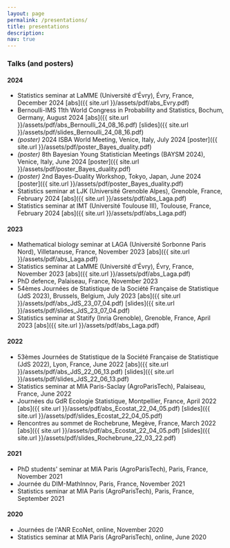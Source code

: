 ```yaml
---
layout: page
permalink: /presentations/
title: presentations
description: 
nav: true
---
```


### Talks (and posters)

#### 2024

- Statistics seminar at LaMME (Université d'Évry), Évry, France, December 2024 [abs]({{ site.url }}/assets/pdf/abs_Evry.pdf)
- Bernoulli-IMS 11th World Congress in Probability and Statistics, Bochum, Germany, August 2024 [abs]({{ site.url }}/assets/pdf/abs_Bernoulli_24_08_16.pdf) [slides]({{ site.url }}/assets/pdf/slides_Bernoulli_24_08_16.pdf)
- *(poster)* 2024 ISBA World Meeting, Venice, Italy, July 2024 [poster]({{ site.url }}/assets/pdf/poster_Bayes_duality.pdf)
- *(poster)* 8th Bayesian Young Statistician Meetings (BAYSM 2024), Venice, Italy, June 2024 [poster]({{ site.url }}/assets/pdf/poster_Bayes_duality.pdf)
- *(poster)* 2nd Bayes-Duality Workshop, Tokyo, Japan, June 2024 [poster]({{ site.url }}/assets/pdf/poster_Bayes_duality.pdf)
- Statistics seminar at LJK (Université Grenoble Alpes), Grenoble, France, February 2024 [abs]({{ site.url }}/assets/pdf/abs_Laga.pdf)
- Statistics seminar at IMT (Université Toulouse III), Toulouse, France, February 2024 [abs]({{ site.url }}/assets/pdf/abs_Laga.pdf)

#### 2023

- Mathematical biology seminar at LAGA (Université Sorbonne Paris Nord), Villetaneuse, France, November 2023 [abs]({{ site.url }}/assets/pdf/abs_Laga.pdf)
- Statistics seminar at LaMME (Université d'Évry), Évry, France, November 2023 [abs]({{ site.url }}/assets/pdf/abs_Laga.pdf)
- PhD defence, Palaiseau, France, November 2023
- 54èmes Journées de Statistique de la Société Française de Statistique (JdS 2023), Brussels, Belgium, July 2023 [abs]({{ site.url }}/assets/pdf/abs_JdS_23_07_04.pdf) [slides]({{ site.url }}/assets/pdf/slides_JdS_23_07_04.pdf)
- Statistics seminar at Statify (Inria Grenoble), Grenoble, France, April 2023 [abs]({{ site.url }}/assets/pdf/abs_Laga.pdf)

#### 2022

- 53èmes Journées de Statistique de la Société Française de Statistique (JdS 2022), Lyon, France, June 2022 [abs]({{ site.url }}/assets/pdf/abs_JdS_22_06_13.pdf) [slides]({{ site.url }}/assets/pdf/slides_JdS_22_06_13.pdf)
- Statistics seminar at MIA Paris-Saclay (AgroParisTech), Palaiseau, France, June 2022
- Journées du GdR Ecologie Statistique, Montpellier, France, April 2022 [abs]({{ site.url }}/assets/pdf/abs_Ecostat_22_04_05.pdf) [slides]({{ site.url }}/assets/pdf/slides_Ecostat_22_04_05.pdf)
- Rencontres au sommet de Rochebrune, Megève, France, March 2022 [abs]({{ site.url }}/assets/pdf/abs_Ecostat_22_04_05.pdf) [slides]({{ site.url }}/assets/pdf/slides_Rochebrune_22_03_22.pdf)

#### 2021

- PhD students' seminar at MIA Paris (AgroParisTech), Paris, France, November 2021
- Journée du DIM-MathInnov, Paris, France, November 2021
- Statistics seminar at MIA Paris (AgroParisTech), Paris, France, September 2021

#### 2020

- Journées de l'ANR EcoNet, online, November 2020
- Statistics seminar at MIA Paris (AgroParisTech), online, June 2020
